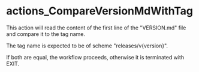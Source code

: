 # actions_CompareVersionMdWithTag

This action will read the content of the first line of the "VERSION.md" file and compare it to
the tag name.

The tag name is expected to be of scheme "releases/v{version}".

If both are equal, the workflow proceeds, otherwise it is terminated with EXIT.